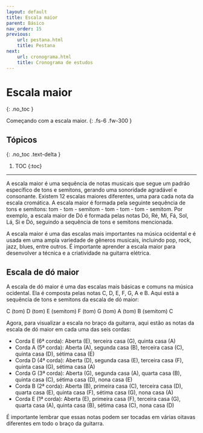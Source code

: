```yaml
---
layout: default
title: Escala maior
parent: Básico
nav_order: 15
previous:
    url: pestana.html
    title: Pestana
next:
    url: cronograma.html
    title: Cronograma de estudos
---
```


# Escala maior
{: .no_toc }

Começando com a escala maior.
{: .fs-6 .fw-300 }

## Tópicos
{: .no_toc .text-delta }

1. TOC
{:toc}

---

A escala maior é uma sequência de notas musicais que segue um padrão específico de tons e semitons, gerando uma sonoridade agradável e consonante. Existem 12 escalas maiores diferentes, uma para cada nota da escala cromática. A escala maior é formada pela seguinte sequência de tons e semitons: tom - tom - semitom - tom - tom - tom - semitom. Por exemplo, a escala maior de Dó é formada pelas notas Dó, Ré, Mi, Fá, Sol, Lá, Si e Dó, seguindo a sequência de tons e semitons mencionada.

A escala maior é uma das escalas mais importantes na música ocidental e é usada em uma ampla variedade de gêneros musicais, incluindo pop, rock, jazz, blues, entre outros. É importante aprender a escala maior para desenvolver a técnica e a criatividade na guitarra elétrica.

## Escala de dó maior

A escala de dó maior é uma das escalas mais básicas e comuns na música ocidental. Ela é composta pelas notas C, D, E, F, G, A e B. Aqui está a sequência de tons e semitons da escala de dó maior:

C (tom) D (tom) E (semitom) F (tom) G (tom) A (tom) B (semitom) C

Agora, para visualizar a escala no braço da guitarra, aqui estão as notas da escala de dó maior em cada uma das seis cordas:

- Corda E (6ª corda): Aberta (E), terceira casa (G), quinta casa (A)
- Corda A (5ª corda): Aberta (A), segunda casa (B), terceira casa (C), quinta casa (D), sétima casa (E)
- Corda D (4ª corda): Aberta (D), segunda casa (E), terceira casa (F), quinta casa (G), sétima casa (A)
- Corda G (3ª corda): Aberta (G), segunda casa (A), quarta casa (B), quinta casa (C), sétima casa (D), nona casa (E)
- Corda B (2ª corda): Aberta (B), primeira casa (C), terceira casa (D), quarta casa (E), quinta casa (F), sétima casa (G), nona casa (A)
- Corda E (1ª corda): Aberta (E), primeira casa (F), terceira casa (G), quarta casa (A), quinta casa (B), sétima casa (C), nona casa (D)

É importante lembrar que essas notas podem ser tocadas em várias oitavas diferentes em todo o braço da guitarra.
